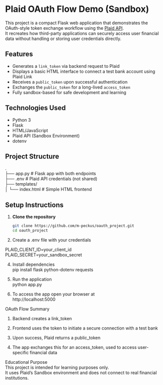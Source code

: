 # Plaid OAuth Flow Demo (Sandbox)

This project is a compact Flask web application that demonstrates the OAuth-style token exchange workflow using the [Plaid API](https://plaid.com/).   
It recreates how third-party applications can securely access user financial data without handling or storing user credentials directly.

## Features

- Generates a `link_token` via backend request to Plaid
- Displays a basic HTML interface to connect a test bank account using Plaid Link
- Receives a `public_token` upon successful authentication
- Exchanges the `public_token` for a long-lived `access_token`
- Fully sandbox-based for safe development and learning

## Technologies Used

- Python 3
- Flask
- HTML/JavaScript
- Plaid API (Sandbox Environment)
- dotenv

## Project Structure

.   
├── app.py # Flask app with both endpoints   
├── .env   # Plaid API credentials (not shared)   
├── templates/   
│   └── index.html # Simple HTML frontend  

## Setup Instructions

1. **Clone the repository**
   ```bash
   git clone https://github.com/m-peckus/oauth_project.git
   cd oauth_project

2. Create a .env file with your credentials

PLAID_CLIENT_ID=your_client_id  
PLAID_SECRET=your_sandbox_secret

4. Install dependencies  
pip install flask python-dotenv requests

4. Run the application  
python app.py

5. To access the app open your browser at  
   http://localhost:5000

OAuth Flow Summary

1. Backend creates a link_token

2. Frontend uses the token to initiate a secure connection with a test bank

3. Upon success, Plaid returns a public_token

4. The app exchanges this for an access_token, used to access user-specific financial data


Educational Purpose  
This project is intended for learning purposes only.   
It uses Plaid’s Sandbox environment and does not connect to real financial institutions.





